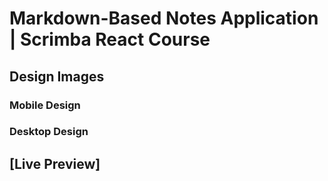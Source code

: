 # Markdown-Based Notes Application | Scrimba React Course

## Design Images

### Mobile Design

### Desktop Design

## [Live Preview]
